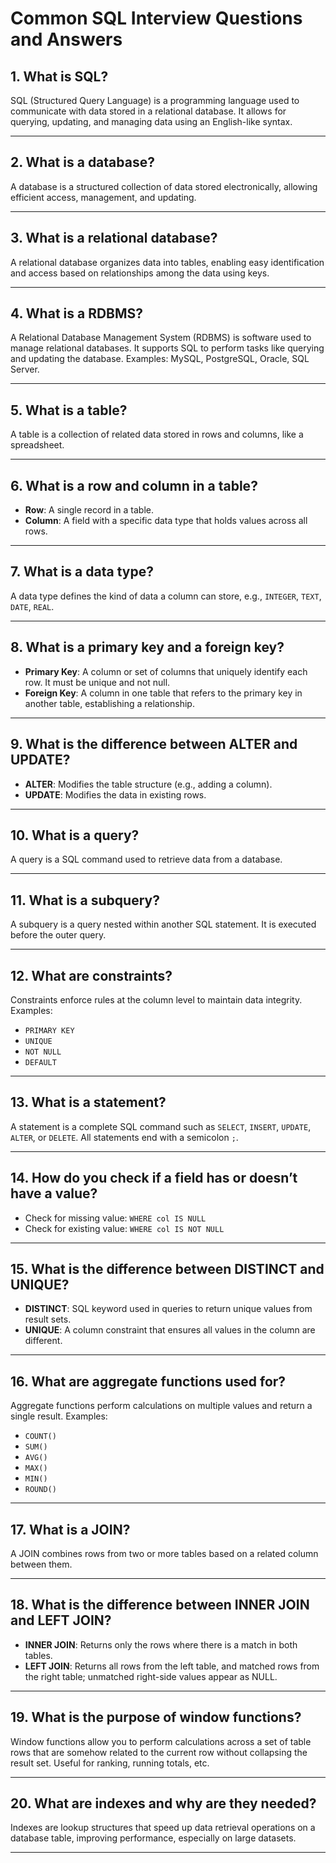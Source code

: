 # Common SQL Interview Questions and Answers

## 1. What is SQL?
SQL (Structured Query Language) is a programming language used to communicate with data stored in a relational database. It allows for querying, updating, and managing data using an English-like syntax.

---

## 2. What is a database?
A database is a structured collection of data stored electronically, allowing efficient access, management, and updating.

---

## 3. What is a relational database?
A relational database organizes data into tables, enabling easy identification and access based on relationships among the data using keys.

---

## 4. What is a RDBMS?
A Relational Database Management System (RDBMS) is software used to manage relational databases. It supports SQL to perform tasks like querying and updating the database. Examples: MySQL, PostgreSQL, Oracle, SQL Server.

---

## 5. What is a table?
A table is a collection of related data stored in rows and columns, like a spreadsheet.

---

## 6. What is a row and column in a table?
- **Row**: A single record in a table.
- **Column**: A field with a specific data type that holds values across all rows.

---

## 7. What is a data type?
A data type defines the kind of data a column can store, e.g., `INTEGER`, `TEXT`, `DATE`, `REAL`.

---

## 8. What is a primary key and a foreign key?
- **Primary Key**: A column or set of columns that uniquely identify each row. It must be unique and not null.
- **Foreign Key**: A column in one table that refers to the primary key in another table, establishing a relationship.

---

## 9. What is the difference between ALTER and UPDATE?
- **ALTER**: Modifies the table structure (e.g., adding a column).
- **UPDATE**: Modifies the data in existing rows.

---

## 10. What is a query?
A query is a SQL command used to retrieve data from a database.

---

## 11. What is a subquery?
A subquery is a query nested within another SQL statement. It is executed before the outer query.

---

## 12. What are constraints?
Constraints enforce rules at the column level to maintain data integrity. Examples:
- `PRIMARY KEY`
- `UNIQUE`
- `NOT NULL`
- `DEFAULT`

---

## 13. What is a statement?
A statement is a complete SQL command such as `SELECT`, `INSERT`, `UPDATE`, `ALTER`, or `DELETE`. All statements end with a semicolon `;`.

---

## 14. How do you check if a field has or doesn’t have a value?
- Check for missing value: `WHERE col IS NULL`
- Check for existing value: `WHERE col IS NOT NULL`

---

## 15. What is the difference between DISTINCT and UNIQUE?
- **DISTINCT**: SQL keyword used in queries to return unique values from result sets.
- **UNIQUE**: A column constraint that ensures all values in the column are different.

---

## 16. What are aggregate functions used for?
Aggregate functions perform calculations on multiple values and return a single result. Examples:
- `COUNT()`
- `SUM()`
- `AVG()`
- `MAX()`
- `MIN()`
- `ROUND()`

---

## 17. What is a JOIN?
A JOIN combines rows from two or more tables based on a related column between them.

---

## 18. What is the difference between INNER JOIN and LEFT JOIN?
- **INNER JOIN**: Returns only the rows where there is a match in both tables.
- **LEFT JOIN**: Returns all rows from the left table, and matched rows from the right table; unmatched right-side values appear as NULL.

---

## 19. What is the purpose of window functions?
Window functions allow you to perform calculations across a set of table rows that are somehow related to the current row without collapsing the result set. Useful for ranking, running totals, etc.

---

## 20. What are indexes and why are they needed?
Indexes are lookup structures that speed up data retrieval operations on a database table, improving performance, especially on large datasets.

---
